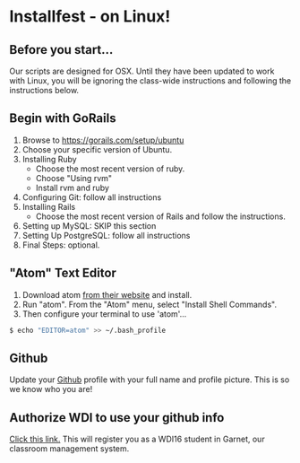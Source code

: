 # Installfest - on Linux!

## Before you start...

Our scripts are designed for OSX.  Until they have been updated to work with Linux, you will be ignoring the class-wide instructions and following the instructions below.


## Begin with GoRails

1. Browse to https://gorails.com/setup/ubuntu
2. Choose your specific version of Ubuntu.
3. Installing Ruby
    - Choose the most recent version of ruby.
    - Choose "Using rvm"
    - Install rvm and ruby
4. Configuring Git: follow all instructions
5. Installing Rails
    - Choose the most recent version of Rails and follow the instructions.
6. Setting up MySQL: SKIP this section
7. Setting Up PostgreSQL: follow all instructions
8. Final Steps: optional.

## "Atom" Text Editor

1. Download atom [from their website](https://atom.io) and install.
2. Run "atom".  From the "Atom" menu,  select "Install Shell Commands".
3. Then configure your terminal to use 'atom'...

```bash
$ echo "EDITOR=atom" >> ~/.bash_profile
```

## Github

Update your [Github](https://github.com/) profile with your full name and profile picture. This is so we know who you are!

## Authorize WDI to use your github info

[Click this link.](https://garnet.wdidc.org/github/authorize?invite_code=74cf1bf5af493e65e85408899ca397cf) This will register you as a WDI16 student in Garnet, our classroom management system.

